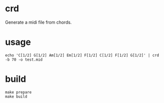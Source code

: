 # crd

Generate a midi file from chords.

# usage

```
echo 'C[1/2] G[1/2] Am[1/2] Em[1/2] F[1/2] C[1/2] F[1/2] G[1/2]' | crd -b 70 -o test.mid
```

# build

```
make prepare
make build
```
